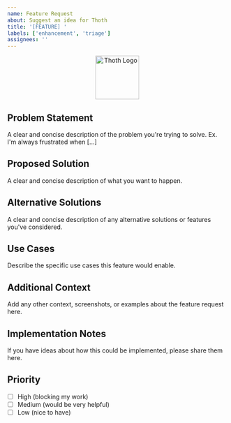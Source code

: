 ```yaml
---
name: Feature Request
about: Suggest an idea for Thoth
title: '[FEATURE] '
labels: ['enhancement', 'triage']
assignees: ''
---
```


<!-- Thoth Logo -->
<p align="center">
  <img src="https://github.com/rtw878/thoth/raw/main/.github/assets/png/profile-1080x1080.png" alt="Thoth Logo" width="100" />
</p>

## Problem Statement
A clear and concise description of the problem you're trying to solve. Ex. I'm always frustrated when [...]

## Proposed Solution
A clear and concise description of what you want to happen.

## Alternative Solutions
A clear and concise description of any alternative solutions or features you've considered.

## Use Cases
Describe the specific use cases this feature would enable.

## Additional Context
Add any other context, screenshots, or examples about the feature request here.

## Implementation Notes
If you have ideas about how this could be implemented, please share them here.

## Priority
- [ ] High (blocking my work)
- [ ] Medium (would be very helpful)
- [ ] Low (nice to have)
